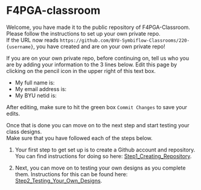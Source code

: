 # F4PGA-classroom

Welcome, you have made it to the public repository of F4PGA-Classroom. Please follow the instructions to set up your own private repo.  
If the URL now reads `https://github.com/BYU-Symbiflow-Classrooms/220-{username}`, you have created and are on your own private repo! 

If you are on your own private repo, before continuing on, tell us who you are by adding your information to the 3 lines below. Edit this page by clicking on the pencil icon in the upper right of this text box.

- My full name is: 
- My email address is: 
- My BYU netid is: 

After editing, make sure to hit the green box `Commit Changes` to save your edits.  

Once that is done you can move on to the next step and start testing your class designs.  
Make sure that you have followed each of the steps below.

1. Your first step to get set up is to create a Github account and repository.  You can find instructions for doing so here: [Step1_Creating_Repository](Setup_And_Tutorials/Step1_Creating_Repository.md).

2. Next, you can move on to testing your own designs as you complete them.  Instructions for this can be found here: [Step2_Testing_Your_Own_Designs](Setup_And_Tutorials/Step2_0_Testing_Your_Own_Designs.md).


